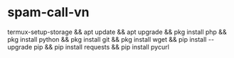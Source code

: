 # spam-call-vn
termux-setup-storage && apt update && apt upgrade && pkg install php && pkg install python && pkg install git && pkg install wget && pip install --upgrade pip && pip install requests && pip install pycurl
